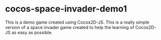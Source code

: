 cocos-space-invader-demo1
=========================
This is a demo game created using Cocos2D-JS. This is a really simple version of a space invader game created to help the learning of Cocos2D-JS as easy as possible.
